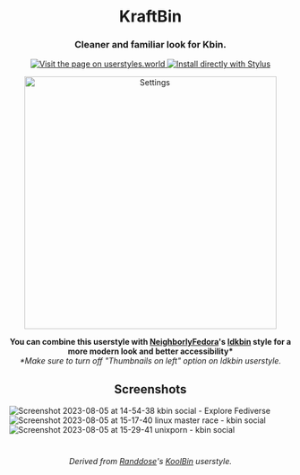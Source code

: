 <h1 align="center">
KraftBin
</h1>
<h3 align="center">
    Cleaner and familiar look for Kbin.
</h3>
<p align="center">
    <a href="https://userstyles.world/style/11353/kraftbin">
    <img alt="Visit the page on userstyles.world" src="https://img.shields.io/badge/Visit%20the%20page%20on-userstyles.world-00adad.svg"/>
  </a>
  <a href="https://userstyles.world/api/style/11353.user.css">
    <img alt="Install directly with Stylus" src="https://img.shields.io/badge/Install%20directly%20with-Stylus-00adad.svg"/>
  </a>

<p align="center">

<img src="https://github.com/ThakshilaDamsak/KraftBin/assets/95128171/8cbb7117-3f44-480f-a5ea-c0c70e1387b4" alt="Settings" width="450" />
 </p>
 
<p align="center">
<b>You can combine this userstyle with <a href="https://userstyles.world/user/NeighborlyFedora">NeighborlyFedora</a>'s  <a href="https://userstyles.world/style/10478/idkbin">Idkbin</a> style for a more modern look and better accessibility*</b>
  <br>
  <i>*Make sure to turn off "Thumbnails on left" option on Idkbin userstyle.</i>
</p>

<h2 align="center">
Screenshots
</h2>

![Screenshot 2023-08-05 at 14-54-38 kbin social - Explore Fediverse](https://github.com/ThakshilaDamsak/KraftedBin/assets/95128171/ddc36c0f-9e36-4fe3-8bb9-e8244f4b3c66)
![Screenshot 2023-08-05 at 15-17-40 linux master race - kbin social](https://github.com/ThakshilaDamsak/KraftedBin/assets/95128171/e23e0acf-6066-4671-9ccb-f7e1b15303fe)
![Screenshot 2023-08-05 at 15-29-41 unixporn - kbin social](https://github.com/ThakshilaDamsak/KraftedBin/assets/95128171/7cdbfc6d-149c-4bbe-8299-1d5083ccbadb)

#

<p align="center">
<i>Derived from <a href="https://userstyles.world/user/Randdose">Randdose</a>'s <a href="https://userstyles.world/style/10315/koolbin">KoolBin</a> userstyle.</i>
</p>
